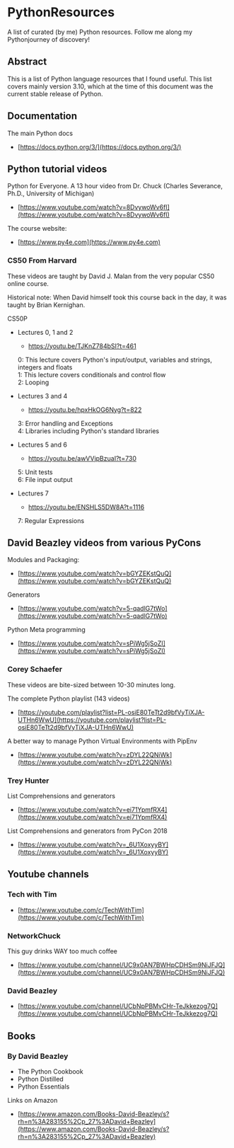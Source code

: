 # PythonResources
A list of curated (by me) Python resources. Follow me along my Pythonjourney of discovery!

## Abstract

This is a list of Python language resources that I found useful.
This list covers mainly version 3.10, which at the time of this document
was the current stable release of Python.

## Documentation

The main Python docs
- [https://docs.python.org/3/](https://docs.python.org/3/)



##  Python tutorial videos

Python for Everyone. A 13 hour video from Dr. Chuck (Charles Severance, Ph.D., University of Michigan)

- [https://www.youtube.com/watch?v=8DvywoWv6fI](https://www.youtube.com/watch?v=8DvywoWv6fI)

The course website:
- [https://www.py4e.com](https://www.py4e.com)



### CS50 From Harvard

These videos are taught by David J. Malan from the very popular CS50 online course.

Historical note: When David himself took this course back in the day, it was taught by Brian Kernighan.

CS50P
- Lectures 0, 1 and 2
  - https://youtu.be/TJKnZ784bSI?t=461

  0: This  lecture covers Python's input/output, variables and strings, integers and floats</br>
  1: This lecture covers conditionals and control flow</br>
  2:  Looping</br>

- Lectures 3 and 4
  - https://youtu.be/hpxHkOG6Nyg?t=822
  
  3: Error handling and Exceptions</br>
  4: Libraries including Python's standard libraries</br>

- Lectures 5 and 6
  - https://youtu.be/awVVjpBzuaI?t=730

  5: Unit tests</br>
  6: File input output</br>

- Lectures 7
  - https://youtu.be/ENSHLS5DW8A?t=1116

  7: Regular Expressions


## David Beazley videos from various PyCons

Modules and Packaging:
- [https://www.youtube.com/watch?v=bGYZEKstQuQ](https://www.youtube.com/watch?v=bGYZEKstQuQ)

Generators
- [https://www.youtube.com/watch?v=5-qadlG7tWo](https://www.youtube.com/watch?v=5-qadlG7tWo)

Python Meta programming
- [https://www.youtube.com/watch?v=sPiWg5jSoZI](https://www.youtube.com/watch?v=sPiWg5jSoZI)


### Corey Schaefer

These videos are bite-sized between 10-30 minutes long.

The complete Python playlist (143 videos)
- [https://youtube.com/playlist?list=PL-osiE80TeTt2d9bfVyTiXJA-UTHn6WwU](https://youtube.com/playlist?list=PL-osiE80TeTt2d9bfVyTiXJA-UTHn6WwU)

A better way to manage Python Virtual Environments with PipEnv
- [https://www.youtube.com/watch?v=zDYL22QNiWk](https://www.youtube.com/watch?v=zDYL22QNiWk)

### Trey Hunter

List Comprehensions and generators
- [https://www.youtube.com/watch?v=ei71YpmfRX4](https://www.youtube.com/watch?v=ei71YpmfRX4)

List Comprehensions and generators from PyCon 2018
- [https://www.youtube.com/watch?v=_6U1XoxyyBY](https://www.youtube.com/watch?v=_6U1XoxyyBY)



## Youtube channels

### Tech with Tim
- [https://www.youtube.com/c/TechWithTim](https://www.youtube.com/c/TechWithTim)

### NetworkChuck

This guy drinks WAY too much coffee
- [https://www.youtube.com/channel/UC9x0AN7BWHpCDHSm9NiJFJQ](https://www.youtube.com/channel/UC9x0AN7BWHpCDHSm9NiJFJQ)

### David Beazley
- [https://www.youtube.com/channel/UCbNpPBMvCHr-TeJkkezog7Q](https://www.youtube.com/channel/UCbNpPBMvCHr-TeJkkezog7Q)

## Books

### By David Beazley

- The Python Cookbook
- Python Distilled
- Python Essentials

Links on Amazon
- [https://www.amazon.com/Books-David-Beazley/s?rh=n%3A283155%2Cp_27%3ADavid+Beazley](https://www.amazon.com/Books-David-Beazley/s?rh=n%3A283155%2Cp_27%3ADavid+Beazley)

